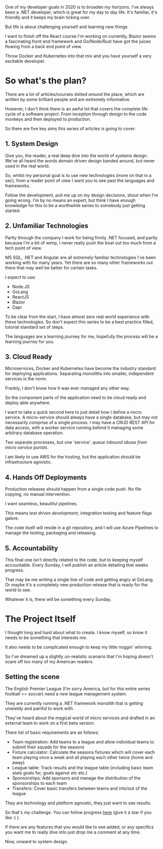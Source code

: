 One of my developer goals in 2020 is to broaden my horizons. I've always been a .NET developer, which is great for my day to day life. It's familiar, it's friendly and it keeps my brain ticking over. 

But life is about challenging yourself and learning new things. 

I want to finish off the React course I'm working on currently, Blazor seems a fascinating front end framework and Go/Node/Rust have got the juices flowing from a back end point of view.

Throw Docker and Kubernetes into that mix and you have yourself a very excitable developer.

# So what's the plan?

There are a lot of articles/courses dotted around the place, which are written by some brilliant people and are extremely informative. 

However, I don't think there is an awful lot that covers the complete life cycle of a software project. From inception through design to the code monkeys and then deployed to production. 

So there are five key aims this series of articles is going to cover:

## 1. System Design

Give you, the reader, a real deep dive into the world of systems design. We've all heard the words domain driven design banded around, but never used in the real world.

So, whilst my personal goal is to use new technologies (more on that in a sec), from a reader point of view I want you to see past the languages and frameworks.

Follow the development, pull me up on my design decisions, shout when I'm going wrong. I'm by no means an expert, but think I have enough knowledge for this to be a worthwhile series to somebody just getting started.

## 2. Unfamiliar Technologies

Partly through the company I work for being firmly .NET focused, and partly because I'm a bit of wimp, I never really push the boat out too much from a tech point of view. 

MS SQL, .NET and Angular are all extremely familiar technologies I've been working with for many years. Yet there are so many other frameworks out there that may well be better for certain tasks.

I expect to use:

- Node.JS
- GoLang
- ReactJS
- Blazor
- Dapr

To be clear from the start, I have almost zero real world experience with these technologies. So don't expect this series to be a best practice filled, tutorial standard set of steps.

The languages are a learning journey for me, hopefully the process will be a learning journey for you.

## 3. Cloud Ready

Microservices, Docker and Kubernetes have become the industry standard for deploying applications. Separating monoliths into smaller, independent services is the norm.

Frankly, I don't know how it was ever managed any other way. 

So the component parts of the application need to be cloud ready and deploy able anywhere.

I want to take a quick second here to just detail how I define a micro service. A micro-service should always have a single database, but may not necessarily comprise of a single process. I may have a CRUD REST API for data access, with a worker service running behind it managing some arbitrary database operation.

Two separate processes, but one 'service'. *queue inbound abuse from micro service purists*. 

I am likely to use AWS for the hosting, but the application should be infrastructure agnostic.

## 4. Hands Off Deployments

Production releases should happen from a single code push. No file copying, no manual intervention. 

I want seamless, beautiful pipelines.

This means *test driven development*, integration testing and feature flags galore.

The code itself will reside in a git repository, and I will use Azure Pipelines to manage the testing, packaging and releasing.

## 5. Accountability

This final one isn't directly related to the code, but to keeping myself accountable. Every Sunday, I will publish an article detailing that weeks progress. 

That may be me writing a single line of code and getting angry at GoLang. Or maybe it's a completely new production release that is ready for the world to see. 

Whatever it is, there will be something every Sunday. 

# The Project Itself 

I thought long and hard about what to create. I know myself, so know it needs to be something that interests me. 

It also needs to be complicated enough to keep my little noggin' whirring.

So I've dreamed up a slightly un-realistic scenario that I'm hoping doesn't scare off too many of my American readers.

## Setting the scene

The English Premier League (I'm sorry America, but for this entire series football == soccer) need a new league management system.

They are currently running a .NET framework monolith that is getting unwieldy and painful to work with.

They've heard about the magical world of micro services and drafted in an external team to work on a first beta version.

There list of basic requirements are as follows:

- Team registration: Add teams to a league and allow individual teams to submit their squads for the seasons
- Fixture calculator: Calculate the seasons fixtures which will cover each team playing once a week and all playing each other twice (home and away)
- League table: Track results and the league table (including basic team stats goals for, goals against etc etc.)
- Sponsorships: Add sponsors and manage the distribution of the sponsorships to each team
- Transfers: Cover basic transfers between teams and into/out of the league

They are technology and platform agnostic, they just want to see results.

So that's my challenge. You can follow progress [here](https://github.com/jeastham1993/football-league-manager-app) (give it a star if you like :) ).

If there are any features that you would like to see added, or any specifics you want me to really dive into just drop me a comment at any time.

Now, onward to system design.
